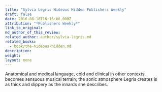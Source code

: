 ```yaml
---
title: "Sylvia Legris Hideous Hidden Publishers Weekly"
draft: false
date: 2016-08-18T16:16:00.000Z
attribution: "*Publishers Weekly*"
link_to_original:
nd_author_of_this_review:
related_author: author/sylvia-legris.md
related_books:
  - book/the-hideous-hidden.md
description:
weight:
layout: none
---
```

Anatomical and medical language, cold and clinical in other contexts, becomes sensuous musical terrain; the sonic atmosphere Legris creates is as thick and slippery as the innards she describes.

